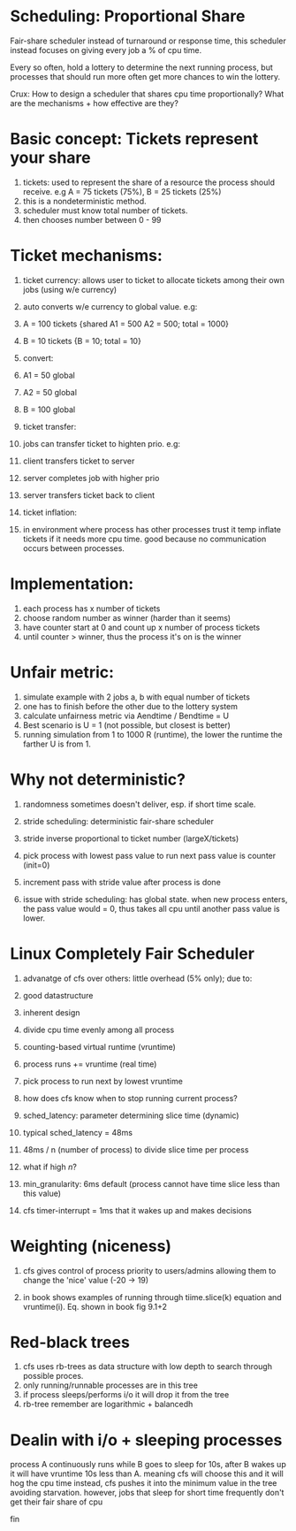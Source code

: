 # Scheduling: Proportional Share

Fair-share scheduler instead of turnaround or response time, this scheduler
instead focuses on giving every job a % of cpu time.

Every so often, hold a lottery to determine the next running process, but
processes that should run more often get more chances to win the lottery.

Crux: How to design a scheduler that shares cpu time proportionally? What are
the mechanisms + how effective are they?

# Basic concept: Tickets represent your share
1. tickets: used to represent the share of a resource the process 
 should receive. e.g A = 75 tickets (75%), B = 25 tickets (25%)
1. this is a nondeterministic method.
1. scheduler must know total number of tickets.
1. then chooses number between 0 - 99

# Ticket mechanisms:
1. ticket currency: allows user to ticket to allocate tickets among their 
 own jobs (using w/e currency)
1. auto converts w/e currency to global value. e.g:
 1. A = 100 tickets {shared A1 = 500 A2 = 500; total = 1000}
 1. B = 10 tickets {B = 10; total = 10}
 1. convert:
  1. A1 = 50 global
  1. A2 = 50 global
  1. B  = 100 global


1. ticket transfer:
 1. jobs can transfer ticket to highten prio. e.g:
  1. client transfers ticket to server
  1. server completes job with higher prio
  1. server transfers ticket back to client

1. ticket inflation:
 1. in environment where process has other processes trust it temp inflate
     tickets if it needs more cpu time. good because no communication 
     occurs between processes.

# Implementation:
1. each process has x number of tickets
1. choose random number as winner (harder than it seems)
1. have counter start at 0 and count up x number of process tickets
1. until counter > winner, thus the process it's on is the winner

# Unfair metric:
1. simulate example with 2 jobs a, b with equal number of tickets
1. one has to finish before the other due to the lottery system
1. calculate unfairness metric via Aendtime / Bendtime = U
1. Best scenario is U = 1 (not possible, but closest is better)
1. running simulation from 1 to 1000 R (runtime), the lower the runtime the 
 farther U is from 1. 

# Why not deterministic?
1. randomness sometimes doesn't deliver, esp. if short time scale.
1. stride scheduling: deterministic fair-share scheduler
 1. stride inverse proportional to ticket number (largeX/tickets)
 1. pick process with lowest pass value to run next pass value is 
     counter (init=0)
 1. increment pass with stride value after process is done

1. issue with stride scheduling: has global state. when new process enters, 
 the pass value would = 0, thus takes all cpu until another pass 
 value is lower.

# Linux Completely Fair Scheduler
1. advanatge of cfs over others: little overhead (5% only); due to:
 1. good datastructure
 1. inherent design

1. divide cpu time evenly among all process
1. counting-based virtual runtime (vruntime)
1. process runs += vruntime (real time)
1. pick process to run next by lowest vruntime

1. how does cfs know when to stop running current process?
 1. sched_latency: parameter determining slice time (dynamic)
 1. typical sched_latency = 48ms
 1. 48ms / n (number of process) to divide slice time per process

1. what if high *n*?
 1. min_granularity: 6ms default (process cannot have time slice less
     than this value)

1. cfs timer-interrupt = 1ms that it wakes up and makes decisions

# Weighting (niceness)
1. cfs  gives control of process priority to users/admins allowing them 
 to change the 'nice' value (-20 -> 19)

1. in book shows examples of running through tiime.slice(k) equation
 and vruntime(i). Eq. shown in book fig 9.1+2

# Red-black trees
1. cfs uses rb-trees as data structure with low depth to search through
 possible proces.
 1. only running/runnable processes are in this tree
 1. if process sleeps/performs i/o it will drop it from the tree
 1. rb-tree remember are logarithmic + balancedh

# Dealin with i/o + sleeping processes

process A continuously runs while B goes to sleep for 10s, after B wakes
up it will have vruntime 10s less than A. meaning cfs will choose this and 
it will hog the cpu time instead, cfs pushes it into the minimum value
in the tree avoiding starvation. however, jobs that sleep for short time 
frequently don't get their fair share of cpu

fin
